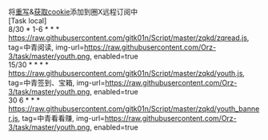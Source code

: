将[重写](https://raw.githubusercontent.com/gitk01n/Script/master/zqkd/rewrite-zq.plugin)&[获取cookie](https://raw.githubusercontent.com/gitk01n/Script/master/zqkd/rewrite-zqkkz.plugin)添加到圈X远程订阅中  
[Task local]  
 8/30 * 1-6 * * * https://raw.githubusercontent.com/gitk01n/Script/master/zqkd/zqread.js, tag=中青阅读, img-url=https://raw.githubusercontent.com/Orz-3/task/master/youth.png, enabled=true  
 15/30 * * * * https://raw.githubusercontent.com/gitk01n/Script/master/zqkd/youth.js, tag=中青签到、宝箱, img-url=https://raw.githubusercontent.com/Orz-3/task/master/youth.png, enabled=true  
 30 6 * * * https://raw.githubusercontent.com/gitk01n/Script/master/zqkd/youth_banner.js, tag=中青看看赚, img-url=https://raw.githubusercontent.com/Orz-3/task/master/youth.png, enabled=true  
